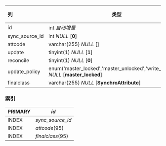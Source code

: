 | 列             | 类型                                                         | 注释 |
| :------------- | ------------------------------------------------------------ | ---- |
| id             | int *自动增量*                                               |      |
| sync_source_id | int *NULL* [**0**]                                           |      |
| attcode        | varchar(255) *NULL* []                                       |      |
| update         | tinyint(1) *NULL* [**1**]                                    |      |
| reconcile      | tinyint(1) *NULL* [**0**]                                    |      |
| update_policy  | enum('master_locked','master_unlocked','write_if_empty') *NULL* [**master_locked**] |      |
| finalclass     | varchar(255) *NULL* [**SynchroAttribute**]                   |      |

### 索引

| PRIMARY | *id*             |
| :------ | ---------------- |
| INDEX   | *sync_source_id* |
| INDEX   | *attcode*(95)    |
| INDEX   | *finalclass*(95) |